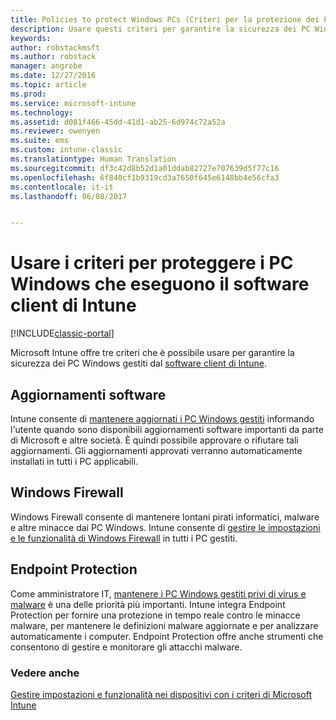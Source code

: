 ```yaml
---
title: Policies to protect Windows PCs (Criteri per la protezione dei PC Windows)
description: Usare questi criteri per garantire la sicurezza dei PC Windows quando sono gestiti dal software client di Intune.
keywords: 
author: robstackmsft
ms.author: robstack
manager: angrobe
ms.date: 12/27/2016
ms.topic: article
ms.prod: 
ms.service: microsoft-intune
ms.technology: 
ms.assetid: d081f466-45dd-41d1-ab25-6d974c72a52a
ms.reviewer: owenyen
ms.suite: ems
ms.custom: intune-classic
ms.translationtype: Human Translation
ms.sourcegitcommit: df3c42d8b52d1a01ddab82727e707639d5f77c16
ms.openlocfilehash: 6f840cf1b9319cd3a7650f645e6148bb4e56cfa3
ms.contentlocale: it-it
ms.lasthandoff: 06/08/2017


---
```


# <a name="use-policies-to-help-protect-windows-pcs-that-run-the-intune-client-software"></a>Usare i criteri per proteggere i PC Windows che eseguono il software client di Intune

[!INCLUDE[classic-portal](../includes/classic-portal.md)]

Microsoft Intune offre tre criteri che è possibile usare per garantire la sicurezza dei PC Windows gestiti dal [software client di Intune](manage-windows-pcs-with-microsoft-intune.md).


## <a name="software-updates"></a>Aggiornamenti software

Intune consente di [mantenere aggiornati i PC Windows gestiti](keep-windows-pcs-up-to-date-with-software-updates-in-microsoft-intune.md) informando l'utente quando sono disponibili aggiornamenti software importanti da parte di Microsoft e altre società. È quindi possibile approvare o rifiutare tali aggiornamenti. Gli aggiornamenti approvati verranno automaticamente installati in tutti i PC applicabili.

## <a name="windows-firewall"></a>Windows Firewall

Windows Firewall consente di mantenere lontani pirati informatici, malware e altre minacce dai PC Windows. Intune consente di [gestire le impostazioni e le funzionalità di Windows Firewall](help-protect-windows-pcs-using-windows-firewall-policies-in-microsoft-intune.md) in tutti i PC gestiti.

## <a name="endpoint-protection"></a>Endpoint Protection

Come amministratore IT, [mantenere i PC Windows gestiti privi di virus e malware](help-secure-windows-pcs-with-endpoint-protection-for-microsoft-intune.md) è una delle priorità più importanti. Intune integra Endpoint Protection per fornire una protezione in tempo reale contro le minacce malware, per mantenere le definizioni malware aggiornate e per analizzare automaticamente i computer. Endpoint Protection offre anche strumenti che consentono di gestire e monitorare gli attacchi malware.



### <a name="see-also"></a>Vedere anche
[Gestire impostazioni e funzionalità nei dispositivi con i criteri di Microsoft Intune](manage-settings-and-features-on-your-devices-with-microsoft-intune-policies.md)

